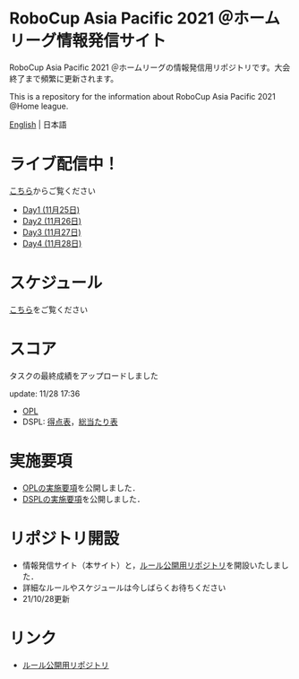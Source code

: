 
# RoboCup Asia Pacific 2021 ＠ホームリーグ情報発信サイト
RoboCup Asia Pacific 2021 ＠ホームリーグの情報発信用リポジトリです。大会終了まで頻繁に更新されます。

This is a repository for the information about RoboCup Asia Pacific 2021 @Home league.

[English](README_en.md) | 日本語

# ライブ配信中！

[こちら](https://youtu.be/zlvX5tvCwtM)からご覧ください

- [Day1 (11月25日)](https://youtu.be/EgJm-qzpyok)
- [Day2 (11月26日)](https://youtu.be/ULgCVyfgaBM)
- [Day3 (11月27日)](https://youtu.be/HpHGXcKKY2o)
- [Day4 (11月28日)](https://youtu.be/zlvX5tvCwtM)

# スケジュール

[こちら](./Data/schedule.pdf)をご覧ください

# スコア
タスクの最終成績をアップロードしました

update: 11/28 17:36

- [OPL](./Score/スコアシート_11281736_OPL.pdf)
- DSPL: [得点表](./Score/スコアシート_11281736_DSPL1.pdf)，[総当たり表](./Score/スコアシート_11271724_DSPL2.pdf)

# 実施要項

- [OPLの実施要項](./Data/opl_jp.md)を公開しました．
- [DSPLの実施要項](./Data/dspl.md)を公開しました．


# リポジトリ開設

- 情報発信サイト（本サイト）と，[ルール公開用リポジトリ](https://github.com/RoboCupAtHomeJP/Rule2021)を開設いたしました．
- 詳細なルールやスケジュールは今しばらくお待ちください
- 21/10/28更新

# リンク
- [ルール公開用リポジトリ](https://github.com/RoboCupAtHomeJP/Rule2021)

